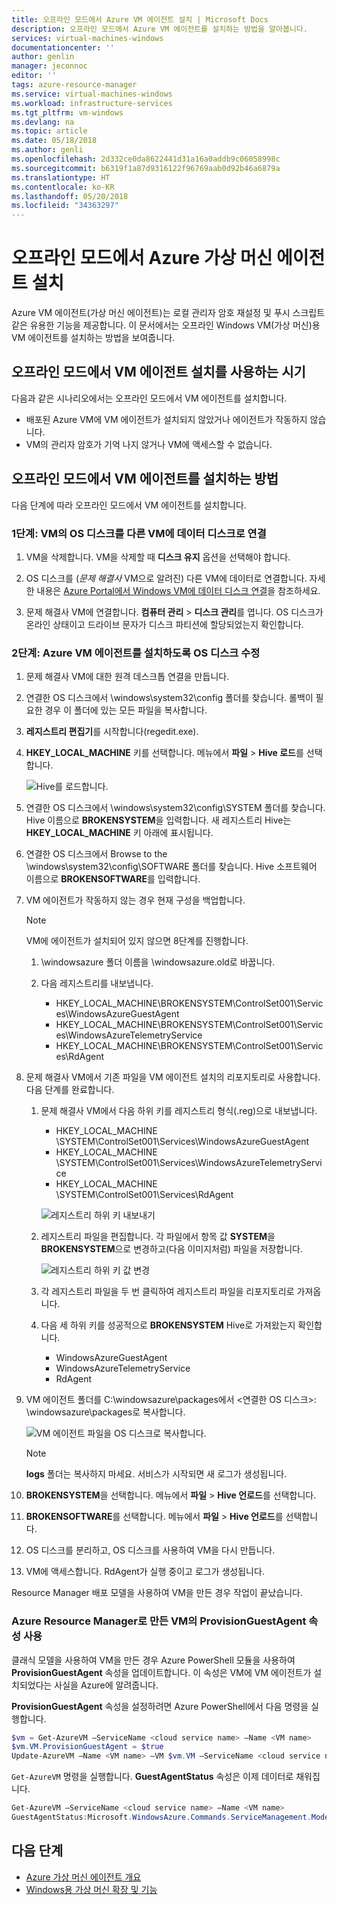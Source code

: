 ```yaml
---
title: 오프라인 모드에서 Azure VM 에이전트 설치 | Microsoft Docs
description: 오프라인 모드에서 Azure VM 에이전트를 설치하는 방법을 알아봅니다.
services: virtual-machines-windows
documentationcenter: ''
author: genlin
manager: jeconnoc
editor: ''
tags: azure-resource-manager
ms.service: virtual-machines-windows
ms.workload: infrastructure-services
ms.tgt_pltfrm: vm-windows
ms.devlang: na
ms.topic: article
ms.date: 05/18/2018
ms.author: genli
ms.openlocfilehash: 2d332ce0da8622441d31a16a0addb9c06058998c
ms.sourcegitcommit: b6319f1a87d9316122f96769aab0d92b46a6879a
ms.translationtype: HT
ms.contentlocale: ko-KR
ms.lasthandoff: 05/20/2018
ms.locfileid: "34363297"
---
```

# <a name="install-the-azure-virtual-machine-agent-in-offline-mode"></a>오프라인 모드에서 Azure 가상 머신 에이전트 설치 

Azure VM 에이전트(가상 머신 에이전트)는 로컬 관리자 암호 재설정 및 푸시 스크립트 같은 유용한 기능을 제공합니다. 이 문서에서는 오프라인 Windows VM(가상 머신)용 VM 에이전트를 설치하는 방법을 보여줍니다. 

## <a name="when-to-use-the-vm-agent-in-offline-mode"></a>오프라인 모드에서 VM 에이전트 설치를 사용하는 시기

다음과 같은 시나리오에서는 오프라인 모드에서 VM 에이전트를 설치합니다.

- 배포된 Azure VM에 VM 에이전트가 설치되지 않았거나 에이전트가 작동하지 않습니다.
- VM의 관리자 암호가 기억 나지 않거나 VM에 액세스할 수 없습니다.

## <a name="how-to-install-the-vm-agent-in-offline-mode"></a>오프라인 모드에서 VM 에이전트를 설치하는 방법

다음 단계에 따라 오프라인 모드에서 VM 에이전트를 설치합니다.

### <a name="step-1-attach-the-os-disk-of-the-vm-to-another-vm-as-a-data-disk"></a>1단계: VM의 OS 디스크를 다른 VM에 데이터 디스크로 연결

1.  VM을 삭제합니다. VM을 삭제할 때 **디스크 유지** 옵션을 선택해야 합니다.

2.  OS 디스크를 (_문제 해결사_ VM으로 알려진) 다른 VM에 데이터로 연결합니다. 자세한 내용은 [Azure Portal에서 Windows VM에 데이터 디스크 연결](attach-managed-disk-portal.md)을 참조하세요.

3.  문제 해결사 VM에 연결합니다. **컴퓨터 관리** > **디스크 관리**를 엽니다. OS 디스크가 온라인 상태이고 드라이브 문자가 디스크 파티션에 할당되었는지 확인합니다.

### <a name="step-2-modify-the-os-disk-to-install-the-azure-vm-agent"></a>2단계: Azure VM 에이전트를 설치하도록 OS 디스크 수정

1.  문제 해결사 VM에 대한 원격 데스크톱 연결을 만듭니다.

2.  연결한 OS 디스크에서 \windows\system32\config 폴더를 찾습니다. 롤백이 필요한 경우 이 폴더에 있는 모든 파일을 복사합니다.

3.  **레지스트리 편집기**를 시작합니다(regedit.exe).

4.  **HKEY_LOCAL_MACHINE** 키를 선택합니다. 메뉴에서 **파일** > **Hive 로드**를 선택합니다.

    ![Hive를 로드합니다.](./media/install-vm-agent-offline/load-hive.png)

5.  연결한 OS 디스크에서 \windows\system32\config\SYSTEM 폴더를 찾습니다. Hive 이름으로 **BROKENSYSTEM**을 입력합니다. 새 레지스트리 Hive는 **HKEY_LOCAL_MACHINE** 키 아래에 표시됩니다.

6.  연결한 OS 디스크에서 Browse to the \windows\system32\config\SOFTWARE 폴더를 찾습니다. Hive 소프트웨어 이름으로 **BROKENSOFTWARE**를 입력합니다.

7.  VM 에이전트가 작동하지 않는 경우 현재 구성을 백업합니다.

    >[!NOTE]
    >VM에 에이전트가 설치되어 있지 않으면 8단계를 진행합니다. 
      
    1. \windowsazure 폴더 이름을 \windowsazure.old로 바꿉니다.

    2. 다음 레지스트리를 내보냅니다.
        - HKEY_LOCAL_MACHINE\BROKENSYSTEM\ControlSet001\Services\WindowsAzureGuestAgent
        - HKEY_LOCAL_MACHINE\BROKENSYSTEM\\ControlSet001\Services\WindowsAzureTelemetryService
        - HKEY_LOCAL_MACHINE\BROKENSYSTEM\ControlSet001\Services\RdAgent

8.  문제 해결사 VM에서 기존 파일을 VM 에이전트 설치의 리포지토리로 사용합니다. 다음 단계를 완료합니다.

    1. 문제 해결사 VM에서 다음 하위 키를 레지스트리 형식(.reg)으로 내보냅니다. 
        - HKEY_LOCAL_MACHINE  \SYSTEM\ControlSet001\Services\WindowsAzureGuestAgent
        - HKEY_LOCAL_MACHINE  \SYSTEM\ControlSet001\Services\WindowsAzureTelemetryService
        - HKEY_LOCAL_MACHINE  \SYSTEM\ControlSet001\Services\RdAgent

        ![레지스트리 하위 키 내보내기](./media/install-vm-agent-offline/backup-reg.png)

    2. 레지스트리 파일을 편집합니다. 각 파일에서 항목 값 **SYSTEM**을 **BROKENSYSTEM**으로 변경하고(다음 이미지처럼) 파일을 저장합니다.

        ![레지스트리 하위 키 값 변경](./media/install-vm-agent-offline/change-reg.png)

    3. 각 레지스트리 파일을 두 번 클릭하여 레지스트리 파일을 리포지토리로 가져옵니다.

    4. 다음 세 하위 키를 성공적으로 **BROKENSYSTEM** Hive로 가져왔는지 확인합니다.
        - WindowsAzureGuestAgent
        - WindowsAzureTelemetryService
        - RdAgent

9.  VM 에이전트 폴더를 C:\windowsazure\packages에서 &lt;연결한 OS 디스크&gt;: \windowsazure\packages로 복사합니다.

    ![VM 에이전트 파일을 OS 디스크로 복사합니다.](./media/install-vm-agent-offline/copy-package.png)
      
    >[!NOTE]
    >**logs** 폴더는 복사하지 마세요. 서비스가 시작되면 새 로그가 생성됩니다.

10.  **BROKENSYSTEM**을 선택합니다. 메뉴에서 **파일** > **Hive 언로드**를 선택합니다.

11.  **BROKENSOFTWARE**를 선택합니다. 메뉴에서 **파일** > **Hive 언로드**를 선택합니다.

12.  OS 디스크를 분리하고, OS 디스크를 사용하여 VM을 다시 만듭니다.

13.  VM에 액세스합니다. RdAgent가 실행 중이고 로그가 생성됩니다.

Resource Manager 배포 모델을 사용하여 VM을 만든 경우 작업이 끝났습니다.

### <a name="use-the-provisionguestagent-property-for-vms-created-with-azure-resource-manager"></a>Azure Resource Manager로 만든 VM의 ProvisionGuestAgent 속성 사용

클래식 모델을 사용하여 VM을 만든 경우 Azure PowerShell 모듈을 사용하여 **ProvisionGuestAgent** 속성을 업데이트합니다. 이 속성은 VM에 VM 에이전트가 설치되었다는 사실을 Azure에 알려줍니다.

**ProvisionGuestAgent** 속성을 설정하려면 Azure PowerShell에서 다음 명령을 실행합니다.

   ```powershell
   $vm = Get-AzureVM –ServiceName <cloud service name> –Name <VM name>
   $vm.VM.ProvisionGuestAgent = $true
   Update-AzureVM –Name <VM name> –VM $vm.VM –ServiceName <cloud service name>
   ```

`Get-AzureVM` 명령을 실행합니다. **GuestAgentStatus** 속성은 이제 데이터로 채워집니다.

   ```powershell
   Get-AzureVM –ServiceName <cloud service name> –Name <VM name>
   GuestAgentStatus:Microsoft.WindowsAzure.Commands.ServiceManagement.Model.PersistentVMModel.GuestAgentStatus
   ```

## <a name="next-steps"></a>다음 단계

- [Azure 가상 머신 에이전트 개요](../extensions/agent-windows.md)
- [Windows용 가상 머신 확장 및 기능](extensions-features.md)
